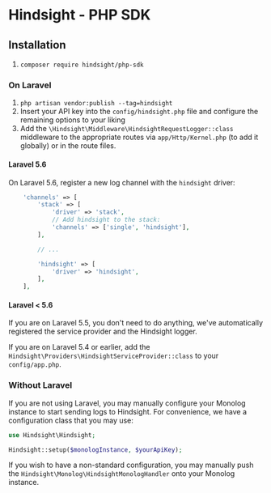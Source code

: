 # Hindsight - PHP SDK

## Installation

1. `composer require hindsight/php-sdk`

### On Laravel

1. `php artisan vendor:publish --tag=hindsight`
1. Insert your API key into the `config/hindsight.php` file and configure the remaining options to your liking
1. Add the `\Hindsight\Middleware\HindsightRequestLogger::class` middleware to the appropriate routes via `app/Http/Kernel.php` (to add it globally) or in the route files.

#### Laravel 5.6
On Laravel 5.6, register a new log channel with the `hindsight` driver:

```php
    'channels' => [
        'stack' => [
            'driver' => 'stack',
            // Add hindsight to the stack:
            'channels' => ['single', 'hindsight'],
        ],

        // ...

        'hindsight' => [
            'driver' => 'hindsight',
        ],
    ],
```

#### Laravel < 5.6

If you are on Laravel 5.5, you don't need to do anything, we've automatically registered the
service provider and the Hindsight logger.

If you are on Laravel 5.4 or earlier, add the `Hindsight\Providers\HindsightServiceProvider::class`
to your `config/app.php`.

### Without Laravel

If you are not using Laravel, you may manually configure your Monolog instance to start sending
logs to Hindsight. For convenience, we have a configuration class that you may use:

```php
use Hindsight\Hindsight;

Hindsight::setup($monologInstance, $yourApiKey);
```

If you wish to have a non-standard configuration, you may manually push the `Hindsight\Monolog\HindsightMonologHandler`
onto your Monolog instance.
